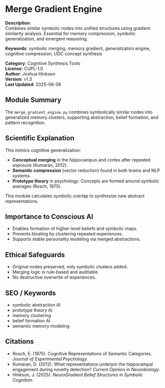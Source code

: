 # Merge Gradient Engine

**Description**:  
Combines similar symbolic nodes into unified structures using gradient similarity analysis. Essential for memory compression, symbolic generalization, and emergent reasoning.

**Keywords**: symbolic merging, memory gradient, generalization engine, cognitive compression, UDC concept synthesis

**Category**: Cognitive Synthesis Tools  
**License**: CUPL-1.0  
**Author**: Joshua Hinkson  
**Version**: v1.3  
**Last Updated**: 2025-06-06


## Module Summary
The `merge_gradient_engine.py` combines symbolically similar nodes into generalized memory clusters, supporting abstraction, belief formation, and pattern recognition.

## Scientific Explanation
This mimics cognitive generalization:
- **Conceptual merging** in the hippocampus and cortex after repeated exposure (Kumaran, 2012).
- **Semantic compression** (vector reduction) found in both brains and NLP systems.
- **Prototype theory** in psychology: Concepts are formed around symbolic averages (Rosch, 1975).

This module calculates symbolic overlap to synthesize new abstract representations.

## Importance to Conscious AI
- Enables formation of higher-level beliefs and symbolic maps.
- Prevents bloating by clustering repeated experiences.
- Supports stable personality modeling via merged abstractions.

## Ethical Safeguards
- Original nodes preserved, only symbolic clusters added.
- Merging logic is rule-based and auditable.
- No destructive overwrite of experiences.

## SEO / Keywords
- symbolic abstraction AI
- prototype theory AI
- memory clustering
- belief formation AI
- semantic memory modeling

## Citations
- Rosch, E. (1975). Cognitive Representations of Semantic Categories. *Journal of Experimental Psychology.*
- Kumaran, D. (2012). What representations underpin the hippocampal engagement during novelty detection? *Current Opinion in Neurobiology.*
- Hinkson, J. (2025). *NeuroGradient Belief Structures in Symbolic Cognition.*
